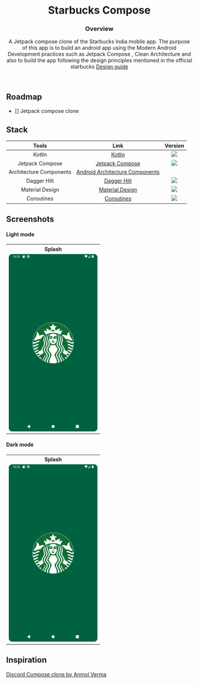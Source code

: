 <h1 align=center>Starbucks Compose</h1>

<h3 align=center>Overview</h3>
<p align=center>A Jetpack compose clone of the Starbucks India mobile app. The purpose of this app is to build an android app using the Modern Android Development practices such as Jetpack Compose , Clean Architecture and also to build the app following the design principles mentioned in the official starbucks <a href="https://creative.starbucks.com/">Design guide</a></p>

<br/>

## Roadmap

- [] Jetpack compose clone

## Stack

| Tools | Link | Version |
|     :---:      |   :---: | :---:|
| Kotlin | [Kotlin](https://kotlinlang.org) | <img src="https://img.shields.io/badge/Kotlin-1.7.0-blue" /> |
| Jetpack Compose | [Jetpack Compose](https://developer.android.com/jetpack/compose) | <img src="https://img.shields.io/badge/Jetpack%20Compose-1.2.0-brightgreen" /> |
| Architecture Components | [Android Architecture Components](https://developer.android.com/topic/libraries/architecture) |  |
| Dagger Hilt | [Dagger Hilt](https://developer.android.com/training/dependency-injection/hilt-android) | <img src="https://img.shields.io/badge/Dagger%20Hilt-2.43-red" /> |
| Material Design | [Material Design](https://developer.android.com/jetpack/androidx/releases/compose-material) | <img src="https://img.shields.io/badge/Compose%20Material-1.2.0-blue" /> |
| Coroutines | [Coroutines](https://kotlinlang.org/docs/coroutines-guide.html) | <img src="https://img.shields.io/badge/Coroutines%20-1.6.0-yellow" /> |

## Screenshots

#### Light mode

<table style="width:100%">
  <tr>
    <th>Splash</th>
  </tr>
  <tr>
    <td><img src = "art/images/splash.png" width=240/></td>
  </tr>
</table>

#### Dark mode

<table style="width:100%">
  <tr>
    <th>Splash</th>
  </tr>
  <tr>
    <td><img src = "art/images/splash.png" width=240/></td>
  </tr>
</table>

## Inspiration

[Discord Compose clone by Anmol Verma](https://github.com/Anmol92verma/DiscordJetpackCompose)